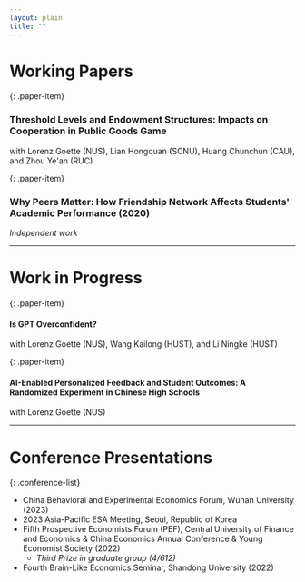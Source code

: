 ```yaml
---
layout: plain
title: ""
---
```


# Working Papers

{: .paper-item}
### Threshold Levels and Endowment Structures: Impacts on Cooperation in Public Goods Game
with Lorenz Goette (NUS), Lian Hongquan (SCNU), Huang Chunchun (CAU), and Zhou Ye'an (RUC)

{: .paper-item}
### Why Peers Matter: How Friendship Network Affects Students' Academic Performance (2020)
*Independent work*

---

# Work in Progress

{: .paper-item}
#### Is GPT Overconfident?
with Lorenz Goette (NUS), Wang Kailong (HUST), and Li Ningke (HUST)

{: .paper-item}
#### AI-Enabled Personalized Feedback and Student Outcomes: A Randomized Experiment in Chinese High Schools
with Lorenz Goette (NUS)

---

# Conference Presentations

{: .conference-list}
- China Behavioral and Experimental Economics Forum, Wuhan University (2023)
- 2023 Asia-Pacific ESA Meeting, Seoul, Republic of Korea
- Fifth Prospective Economists Forum (PEF), Central University of Finance and Economics & China Economics Annual Conference & Young Economist Society (2022)
  - *Third Prize in graduate group (4/612)*
- Fourth Brain-Like Economics Seminar, Shandong University (2022)